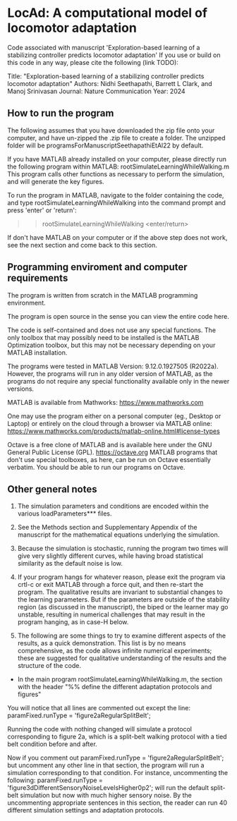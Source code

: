 # LocAd: A computational model of locomotor adaptation 
Code associated with manuscript 'Exploration-based learning of a stabilizing controller predicts locomotor adaptation'
If you use or build on this code in any way, please cite the following (link TODO):

Title: "Exploration-based learning of a stabilizing controller predicts locomotor adaptation"
Authors: Nidhi Seethapathi, Barrett L Clark, and Manoj Srinivasan
Journal: Nature Communication
Year: 2024

## How to run the program

The following assumes that you have downloaded the zip file onto your 
computer, and have un-zipped the .zip file to create a folder. The unzipped 
folder will be programsForManuscriptSeethapathiEtAl22 by default.

If you have MATLAB already installed on your computer, please directly run the 
following program within MATLAB: 
	rootSimulateLearningWhileWalking.m
This program calls other functions as necessary to perform the simulation, and 
will generate the key figures. 

To run the program in MATLAB, navigate to the 
folder containing the code, and type rootSimulateLearningWhileWalking into the
command prompt and press 'enter' or 'return':
>> rootSimulateLearningWhileWalking <enter/return>

If don't have MATLAB on your computer or if the above step does not work, 
see the next section and come back to this section.

##  Programming enviroment and computer requirements

The program is written from scratch in the MATLAB programming environment.

The program is open source in the sense you can view the entire code here.

The code is self-contained and does not use any special functions. The only 
toolbox that may possibly need to be installed is the MATLAB Optimization 
toolbox, but this may not be necessary depending on your MATLAB installation.

The programs were tested in MATLAB Version: 9.12.0.1927505 (R2022a). However, 
the programs will run in any older version of MATLAB, as the programs do not 
require any special functionality available only in the newer versions. 

MATLAB is available from Mathworks: 
https://www.mathworks.com

One may use the program either on a personal computer (eg., Desktop or 
Laptop) or entirely on the cloud through a browser via MATLAB online:
https://www.mathworks.com/products/matlab-online.html#license-types

Octave is a free clone of MATLAB and is available here under the 
GNU General Public License (GPL).
https://octave.org
MATLAB programs that don't use special toolboxes, as here, can be run
on Octave essentially verbatim. You should be able to run our programs
on Octave.

##  Other general notes 
1) The simulation parameters and conditions are encoded within the various 
loadParameters*** files. 

2) See the Methods section and Supplementary Appendix of the manuscript for 
the mathematical equations underlying the simulation.

3) Because the simulation is stochastic, running the program two times will
give very slightly different curves, while having broad statistical similarity 
as the default noise is low.

4) If your program hangs for whatever reason, please exit the program via 
crtl-c or exit MATLAB through a force quit, and then re-start the program.
The qualitative results are invariant to substantial changes to the learning 
parameters. But if the parameters are outside of the stability region (as
discussed in the manuscript), the biped or the learner may go unstable, 
resulting in numerical challenges that may result in the program hanging, as in
case-H below.

5) The following are some things to try to examine different aspects of the
results, as a quick demonstration. This list is by no means comprehensive, as 
the code allows infinite numerical experiments; these are suggested for 
qualitative understanding of the results and the structure of the code.

- In the main program rootSimulateLearningWhileWalking.m, the section
with the header "%% define the different adaptation protocols and figures"

You will notice that all lines are commented out except the line:
    paramFixed.runType = 'figure2aRegularSplitBelt'; 

Running the code with nothing changed will simulate a protocol corresponding
to figure 2a, which is a split-belt walking protocol with a tied belt condition
before and after.

Now if you comment out     paramFixed.runType = 'figure2aRegularSplitBelt'; 
but uncomment any other line in that section, the program will run a 
simulation corresponding to that condition. For instance, uncommenting the
following:
    paramFixed.runType = 'figure3dDifferentSensoryNoiseLevelsHigher0p2'; 
will run the default split-belt simulation but now with much higher
sensory noise. 
By the uncommenting appropriate sentences in this section, the reader
can run 40 different simulation settings and adaptation protocols.
